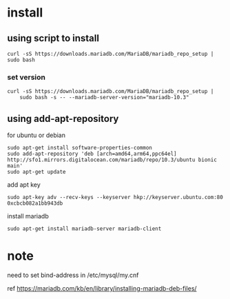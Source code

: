 # install

## using script to install
``` shell
curl -sS https://downloads.mariadb.com/MariaDB/mariadb_repo_setup | sudo bash
```
### set version
``` shell
curl -sS https://downloads.mariadb.com/MariaDB/mariadb_repo_setup |
    sudo bash -s -- --mariadb-server-version="mariadb-10.3"
```

## using add-apt-repository
for ubuntu or debian
``` shell
sudo apt-get install software-properties-common
sudo add-apt-repository 'deb [arch=amd64,arm64,ppc64el] http://sfo1.mirrors.digitalocean.com/mariadb/repo/10.3/ubuntu bionic main'
sudo apt-get update
```
add apt key
``` shell
sudo apt-key adv --recv-keys --keyserver hkp://keyserver.ubuntu.com:80 0xcbcb082a1bb943db
```
install mariadb
``` shell
sudo apt-get install mariadb-server mariadb-client
```
# note
need to set bind-address in /etc/mysql/my.cnf

ref <https://mariadb.com/kb/en/library/installing-mariadb-deb-files/>


